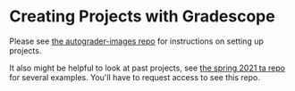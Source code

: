 # Creating Projects with Gradescope

Please see [the autograder-images repo](../autograder-images) for instructions on setting up projects.

It also might be helpful to look at past projects, see [the spring 2021 ta repo](https://github.com/anwarmamat/cmsc330spring21-ta/tree/master/projects) for several examples.  You'll have to request access to see this repo.
